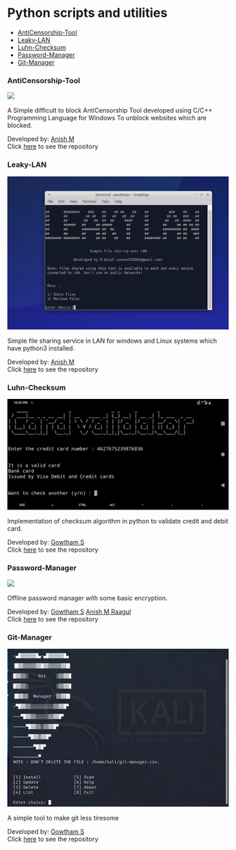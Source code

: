 <h1>Python scripts and utilities</h1>

* <a href="#AntiCensorship-Tool">AntiCensorship-Tool</a>
* <a href="#Leaky-LAN">Leaky-LAN</a>
* <a href="#Luhn-Checksum">Luhn-Checksum</a>
* <a href="#Password-Manager">Password-Manager</a>
* <a href="#Git-Manager">Git-Manager</a>

<h3 id="AntiCensorship-Tool">AntiCensorship-Tool</h3>

<img src="https://1.bp.blogspot.com/-eT-ybR_zSUs/XhKHkAOiUZI/AAAAAAAAAE0/6aDIGSG8LSgD3PT-U9cDMedtreQREFm3wCLcBGAsYHQ/s1600/step-1.JPG">

A Simple difficult to block AntiCensorship Tool developed using C/C++ Programming Language for Windows To unblock websites which are blocked.

Developed by: [ Anish M ](https://github.com/Anish-M-code)
<br>Click <a href="https://github.com/Anish-M-code/AntiCensorship-Tool-or-Website-Unblocker" target="_blank">here</a> to see the repository 

<h3 id="Leaky-LAN">Leaky-LAN</h3>

<img src="https://github.com/Anish-M-code/Leaky-LAN/raw/master/screenshot.png">

Simple file sharing service in LAN for windows and Linux systems which have python3 installed. 

Developed by: [ Anish M ](https://github.com/Anish-M-code)
<br>Click <a href="https://github.com/Anish-M-code/Leaky-LAN" target="_blank">here</a> to see the repository 


<h3 id="Luhn-Checksum">Luhn-Checksum</h3>

<img src="https://github.com/gowtham758550/Luhn-Checksum/blob/master/Screenshot/Screenshot_20200620-223249.png" >

Implementation of checksum algorithm in python to validate credit and debit card.

Developed by: [ Gowtham S](https://github.com/gowtham758550)
<br>Click <a href="https://github.com/gowtham758550/Luhn-Checksum" target="_blank">here</a> to see the repository 


<h3 id="Password-Manager">Password-Manager</h3>

<img src="https://github.com/gowtham758550/password-generator-and-manager/blob/master/screenshots/Screenshot_20200830-140452%7E2.png" >

Offline password manager with some basic encryption.

Developed by: [ Gowtham S](https://github.com/gowtham758550) [ Anish M ](https://github.com/Anish-M-code) [ Raagul ](https://github.com/Raagul26)
<br>Click <a href="https://github.com/gowtham758550/password-generator-and-manager" target="_blank">here</a> to see the repository 


<h3 id="Git-Manager">Git-Manager</h3>

<img src="https://github.com/gowtham758550/Git-Manager/blob/master/Screenshots/Screenshot_20200621-105947~2.png">

A simple tool to make git less tiresome

Developed by: [ Gowtham S](https://github.com/gowtham758550)
<br>Click <a href="https://github.com/gowtham758550/Git-Manager" target="_blank">here</a> to see the repository 
